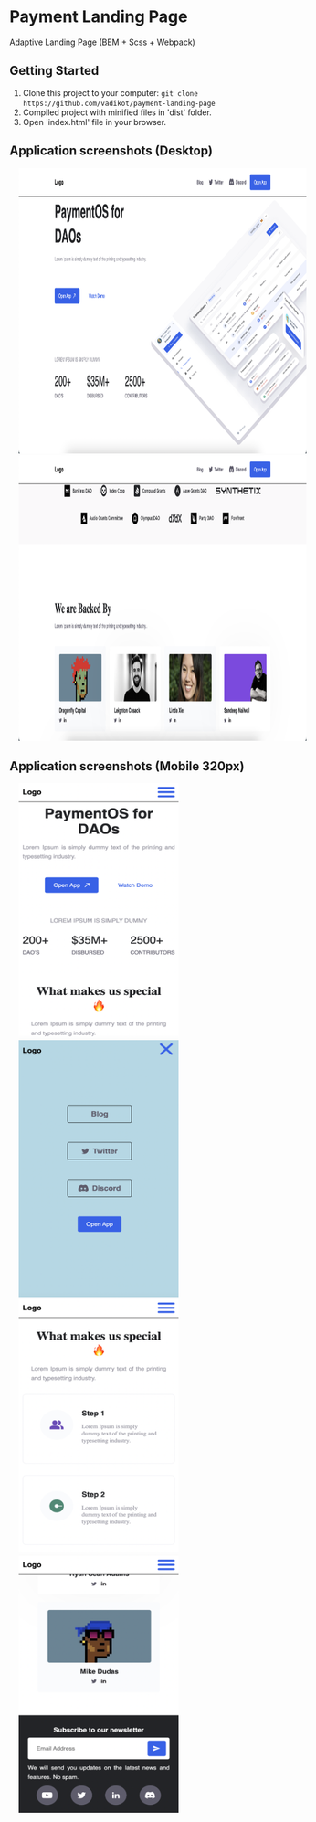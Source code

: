 # Payment Landing Page

Adaptive Landing Page (BEM + Scss + Webpack)

## Getting Started

1. Clone this project to your computer: `git clone https://github.com/vadikot/payment-landing-page`
2. Compiled project with minified files in 'dist' folder.
3. Open 'index.html' file in your browser.

## Application screenshots (Desktop)

<img src="screenshots/screenshots1.png" width="900" height="500" alt="Menu"   hspace="16">
<img src="screenshots/screenshots2.png" width="900" height="500" alt="Menu"  hspace="16">

## Application screenshots (Mobile 320px)

<img src="screenshots/screenshots3.png" width="280" height="450" alt="Menu" align="left"  hspace="16">
<img src="screenshots/screenshots6.png" width="280" height="450" alt="Menu"  hspace="16">
<img src="screenshots/screenshots4.png" width="280" height="450" alt="Menu" align="left"  hspace="16">
<img src="screenshots/screenshots5.png" width="280" height="450" alt="Menu" align="left"  hspace="16">
